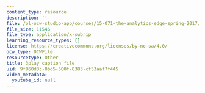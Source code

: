 ```yaml
---
content_type: resource
description: ''
file: /ol-ocw-studio-app/courses/15-071-the-analytics-edge-spring-2017/9f860d3c0bd5500f8383cf53aaf7f445_CROEh9u0VLM.vtt
file_size: 11546
file_type: application/x-subrip
learning_resource_types: []
license: https://creativecommons.org/licenses/by-nc-sa/4.0/
ocw_type: OCWFile
resourcetype: Other
title: 3play caption file
uid: 9f860d3c-0bd5-500f-8383-cf53aaf7f445
video_metadata:
  youtube_id: null
---
```

